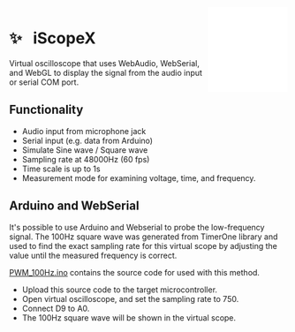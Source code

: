 <img src="https://raw.githubusercontent.com/PrakasRavichandran/iScopeX/main/icon.png" width="144" align="right" hspace="0" />

✨ &nbsp; iScopeX 
======

Virtual oscilloscope that uses WebAudio, WebSerial, and WebGL to display the signal from the audio input or serial COM port.

## Functionality
- Audio input from microphone jack
- Serial input (e.g. data from Arduino)
- Simulate Sine wave / Square wave
- Sampling rate at 48000Hz (60 fps)
- Time scale is up to 1s
- Measurement mode for examining voltage, time, and frequency.

## Arduino and WebSerial
It's possible to use Arduino and Webserial to probe the low-frequency signal. The 100Hz square wave was generated from TimerOne library and used to find the exact sampling rate for this virtual scope by adjusting the value until the measured frequency is correct.

[PWM_100Hz.ino](./examples/PWM_100Hz.ino) contains the source code for used with this method.

- Upload this source code to the target microcontroller.
- Open virtual oscilloscope, and set the sampling rate to 750.
- Connect D9 to A0.
- The 100Hz square wave will be shown in the virtual scope.  

